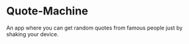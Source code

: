 # Quote-Machine

An app where you can get random quotes from famous people just by shaking your device.

